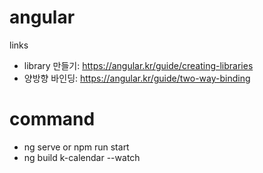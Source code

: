 # angular 
links
  - library 만들기: https://angular.kr/guide/creating-libraries
  - 양방향 바인딩: https://angular.kr/guide/two-way-binding

# command
- ng serve or npm run start
- ng build k-calendar --watch
